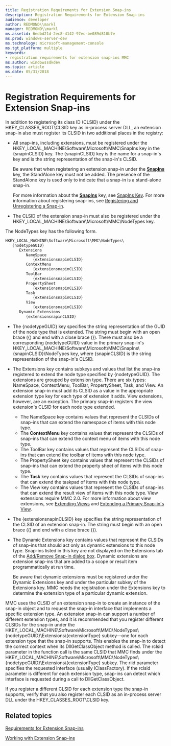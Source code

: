 ```yaml
---
title: Registration Requirements for Extension Snap-ins
description: Registration Requirements for Extension Snap-ins
audience: developer
author: REDMOND\\markl
manager: REDMOND\\markl
ms.assetid: 6edbd21d-2ec8-4142-97ec-be089d810b7e
ms.prod: windows-server-dev
ms.technology: microsoft-management-console
ms.tgt_platform: multiple
keywords:
- registration requirements for extension snap-ins MMC
ms.author: windowssdkdev
ms.topic: article
ms.date: 05/31/2018
---
```


# Registration Requirements for Extension Snap-ins

In addition to registering its class ID (CLSID) under the HKEY\_CLASSES\_ROOT\\CLSID key as in-process server DLL, an extension snap-in also must register its CLSID in two additional places in the registry:

-   All snap-ins, including extensions, must be registered under the HKEY\_LOCAL\_MACHINE\\Software\\Microsoft\\MMC\\SnapIns key in the {snapinCLSID} key. The {snapinCLSID} key is the name for a snap-in's key and is the string representation of the snap-in's CLSID.

    Be aware that when registering an extension snap-in under the [**SnapIns**](document-snapins.md) key, the StandAlone key must not be added. The presence of the StandAlone key is used only to indicate that a snap-in is a stand-alone snap-in.

    For more information about the [**SnapIns**](document-snapins.md) key, see [SnapIns Key](snapins-key.md). For more information about registering snap-ins, see [Registering and Unregistering a Snap-in](registering-and-unregistering-a-snap-in.md).

-   The CLSID of the extension snap-in must also be registered under the HKEY\_LOCAL\_MACHINE\\Software\\Microsoft\\MMC\\NodeTypes key.

The NodeTypes key has the following form.


```C++
HKEY_LOCAL_MACHINE\Software\Microsoft\MMC\NodeTypes\
   {nodetypeGUID}
      Extensions
         NameSpace
            {extensionsnapinCLSID}
         ContextMenu
            {extensionsnapinCLSID}
         ToolBar
            {extensionsnapinCLSID}
         PropertySheet
            {extensionsnapinCLSID}
         Task
            {extensionsnapinCLSID}
         View
            {extensionsnapinCLSID}
      Dynamic Extensions
         {extensionsnapinCLSID}
```



-   The {nodetypeGUID} key specifies the string representation of the GUID of the node type that is extended. The string must begin with an open brace ({) and end with a close brace (}). There must also be a corresponding {nodetypeGUID} value in the primary snap-in's HKEY\_LOCAL\_MACHINE\\Software\\Microsoft\\MMC\\SnapIns\\{snapinCLSID}\\NodeTypes key, where {snapinCLSID} is the string representation of the snap-in's CLSID.
-   The Extensions key contains subkeys and values that list the snap-ins registered to extend the node type specified by {nodetypeGUID}. The extensions are grouped by extension type. There are six types: NameSpace, ContextMenu, ToolBar, PropertySheet, Task, and View. An extension snap-in must add its CLSID as a value in the appropriate extension type key for each type of extension it adds. View extensions, however, are an exception. The primary snap-in registers the view extension's CLSID for each node type extended.

    -   The NameSpace key contains values that represent the CLSIDs of snap-ins that can extend the namespace of items with this node type.
    -   The **ContextMenu** key contains values that represent the CLSIDs of snap-ins that can extend the context menu of items with this node type.
    -   The ToolBar key contains values that represent the CLSIDs of snap-ins that can extend the toolbar of items with this node type.
    -   The PropertySheet key contains values that represent the CLSIDs of snap-ins that can extend the property sheet of items with this node type.
    -   The **Task** key contains values that represent the CLSIDs of snap-ins that can extend the taskpad of items with this node type.
    -   The View key contains values that represent the CLSIDs of snap-ins that can extend the result view of items with this node type. View extensions require MMC 2.0. For more information about view extensions, see [Extending Views](extending-views.md) and [Extending a Primary Snap-in's View](extending-a-primary-snap-ins-view.md).

-   The {extensionsnapinCLSID} key specifies the string representation of the CLSID of an extension snap-in. The string must begin with an open brace ({) and end with a close brace (}).
-   The Dynamic Extensions key contains values that represent the CLSIDs of snap-ins that should act only as dynamic extensions to this node type. Snap-ins listed in this key are not displayed on the Extensions tab of the [Add/Remove Snap-in dialog box](add-remove-snap-in-dialog-box.md). Dynamic extensions are extension snap-ins that are added to a scope or result item programmatically at run time.

    Be aware that dynamic extensions must be registered under the Dynamic Extensions key and under the particular subkey of the Extensions key. MMC needs the registration under the Extensions key to determine the extension type of a particular dynamic extension.

MMC uses the CLSID of an extension snap-in to create an instance of the snap-in object and to request the snap-in interface that implements a specific extension type. An extension snap-in can support a number of different extension types, and it is recommended that you register different CLSIDs for the snap-in under the HKEY\_LOCAL\_MACHINE\\Software\\Microsoft\\MMC\\NodeTypes\\{nodetypeGUID}\\Extensions\\{extensionType} subkey—one for each extension type that the snap-in supports. This enables the snap-in to detect the correct context when its DllGetClassObject method is called. The rclsid parameter in the function call is the same CLSID that MMC finds under the HKEY\_LOCAL\_MACHINE\\Software\\Microsoft\\MMC\\NodeTypes\\{nodetypeGUID}\\Extensions\\{extensionType} subkey. The riid parameter specifies the requested interface (usually IClassFactory). If the rclsid parameter is different for each extension type, snap-ins can detect which interface is requested during a call to DllGetClassObject.

If you register a different CLSID for each extension type the snap-in supports, verify that you also register each CLSID as an in-process server DLL under the HKEY\_CLASSES\_ROOT\\CLSID key.

## Related topics

<dl> <dt>

[Requirements for Extension Snap-ins](requirements-for-extension-snap-ins.md)
</dt> <dt>

[Working with Extension Snap-ins](working-with-extension-snap-ins.md)
</dt> </dl>

 

 




